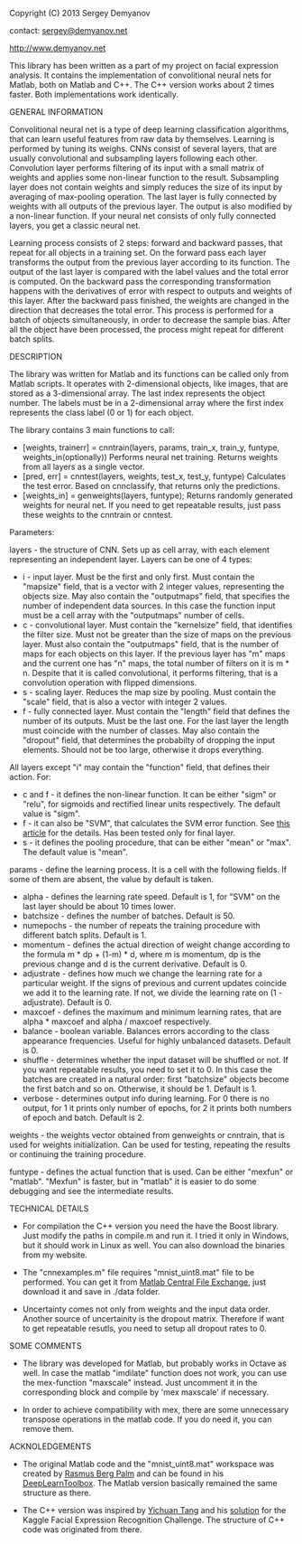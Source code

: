 Copyright (C) 2013 Sergey Demyanov

contact: sergey@demyanov.net

http://www.demyanov.net

This library has been written as a part of my project on facial expression analysis. It contains the implementation of convolitional neural nets for Matlab, both on Matlab and C++. The C++ version works about 2 times faster. Both implementations work identically.

GENERAL INFORMATION

Convolitional neural net is a type of deep learning classification algorithms, that can learn useful features from raw data by themselves. Learning is performed by tuning its weighs. CNNs consist of several layers, that are usually convolutional and subsampling layers following each other. Convolution layer performs filtering of its input with a small matrix of weights and applies some non-linear function to the result. Subsampling layer does not contain weights and simply reduces the size of its input by averaging of max-pooling operation. The last layer is fully connected by weights with all outputs of the previous layer. The output is also modified by a non-linear function. If your neural net consists of only fully connected layers, you get a classic neural net.

Learning process consists of 2 steps: forward and backward passes, that repeat for all objects in a training set. On the forward pass each layer transforms the output from the previous layer according to its function. The output of the last layer is compared with the label values and the total error is computed. On the backward pass the corresponding transformation happens with the derivatives of error with respect to outputs and weights of this layer. After the backward pass finished, the weights are changed in the direction that decreases the total error. This process is performed for a batch of objects simultaneously, in order to decrease the sample bias. After all the object have been processed, the process might repeat for different batch splits.

 
DESCRIPTION

The library was written for Matlab and its functions can be called only from Matlab scripts. It operates with 2-dimensional objects, like images, that are stored as a 3-dimensional array. The last index represents the object number. The labels must be in a 2-dimensional array where the first index represents the class label (0 or 1) for each object.

The library contains 3 main functions to call:

- [weights, trainerr] = cnntrain(layers, params, train_x, train_y, funtype, weights_in(optionally))
Performs neural net training. Returns weights from all layers as a single vector.
- [pred, err] = cnntest(layers, weights, test_x, test_y, funtype)
Calculates the test error. Based on cnnclassify, that returns only the predictions.
- [weights_in] = genweights(layers, funtype);
Returns randomly generated weights for neural net. If you need to get repeatable results, just pass these weights to the cnntrain or cnntest.

Parameters:

layers - the structure of CNN. Sets up as cell array, with each element representing an independent layer. Layers can be one of 4 types:
- i - input layer. Must be the first and only first. Must contain the "mapsize" field, that is a vector with 2 integer values, representing the objects size. May also contain the "outputmaps" field, that specifies the number of independent data sources. In this case the function input must be a cell array with the "outputmaps" number of cells.
- c - convolutional layer. Must contain the "kernelsize" field, that identifies the filter size. Must not be greater than the size of maps on the previous layer. Must also contain the "outputmaps" field, that is the number of maps for each objects on this layer. If the previous layer has "m" maps and the current one has "n" maps, the total number of filters on it is m * n. Despite that it is called convolutional, it performs filtering, that is a convolution operation with flipped dimensions.
- s - scaling layer. Reduces the map size by pooling. Must contain the "scale" field, that is also a vector with integer 2 values.
- f - fully connected layer. Must contain the "length" field that defines the number of its outputs. Must be the last one. For the last layer the length must coincide with the number of classes. May also contain the "dropout" field, that determines the probabilty of dropping the input elements. Should not be too large, otherwise it drops everything.

All layers except "i" may contain the "function" field, that defines their action. For:
- c and f - it defines the non-linear function. It can be either "sigm" or "relu", for sigmoids and rectified linear units respectively. The default value is "sigm".
- f - it can also be "SVM", that calculates the SVM error function.
See [this article](www.cs.toronto.edu/~tang/papers/dlsvm.pdf) for the details. Has been tested only for final layer.
- s - it defines the pooling procedure, that can be either "mean" or "max". The default value is "mean". 

params - define the learning process. It is a cell with the following fields. If some of them are absent, the value by default is taken.
- alpha - defines the learning rate speed. Default is 1, for "SVM" on the last layer should be about 10 times lower.
- batchsize - defines the number of batches. Default is 50.
- numepochs - the number of repeats the training procedure with different batch splits. Default is 1.
- momentum - defines the actual direction of weight change according to the formula m * dp + (1-m) * d, where m is momentum, dp is the previous change and d is the current derivative. Default is 0.
- adjustrate - defines how much we change the learning rate for a particular weight. If the signs of previous and current updates coincide we add it to the learning rate. If not, we divide the learning rate on (1 - adjustrate). Default is 0.
- maxcoef - defines the maximum and minimum learning rates, that are alpha * maxcoef and alpha / maxcoef respectively.
- balance - boolean variable. Balances errors according to the class appearance frequencies. Useful for highly unbalanced datasets. Default is 0.
- shuffle - determines whether the input dataset will be shuffled or not. If you want repeatable results, you need to set it to 0. In this case the batches are created in a natural order: first "batchsize" objects become the first batch and so on. Otherwise, it should be 1. Default is 1.
- verbose - determines output info during learning. For 0 there is no output, for 1 it prints only number of epochs, for 2 it prints both numbers of epoch and batch. Default is 2.

weights - the weights vector obtained from genweights or cnntrain, that is used for weights initialization. Can be used for testing, repeating the results or continuing the training procedure. 

funtype - defines the actual function that is used. Can be either "mexfun" or "matlab". "Mexfun" is faster, but in "matlab" it is easier to do some debugging and see the intermediate results.

TECHNICAL DETAILS

- For compilation the C++ version you need the have the Boost library. Just modify the paths in compile.m and run it. I tried it only in Windows, but it should work in Linux as well. You can also download the binaries from my website.

- The "cnnexamples.m" file requires "mnist_uint8.mat" file to be performed. You can get it from 
[Matlab Central File Exchange](http://www.mathworks.com.au/matlabcentral/fileexchange/38310-deep-learning-toolbox/content/rasmusbergpalm-DeepLearnToolbox-45ef96c/data/mnist_uint8.mat), just download it and save in ./data folder.

- Uncertainty comes not only from weights and the input data order. Another source of uncertainity is the dropout matrix. Therefore if want to get repeatable resutls, you need to setup all dropout rates to 0.

SOME COMMENTS 

- The library was developed for Matlab, but probably works in Octave as well. In case the matlab "imdilate" function does not work, you can use the mex-function "maxscale" instead. Just uncomment it in the corresponding block and compile by 'mex maxscale' if necessary.

- In order to achieve compatibility with mex, there are some unnecessary transpose operations in the matlab code. If you do need it, you can remove them.

ACKNOLEDGEMENTS

- The original Matlab code and the "mnist_uint8.mat" workspace was created by [Rasmus Berg Palm](dtu.academia.edu/RasmusBergPalm) and can be found in his [DeepLearnToolbox](https://github.com/rasmusbergpalm/DeepLearnToolbox). The Matlab version basically remained the same structure as there.

- The C++ version was inspired by [Yichuan Tang](http://www.cs.toronto.edu/~tang) and his [solution](http://code.google.com/p/deep-learning-faces/) for the Kaggle Facial Expression Recognition Challenge. The structure of C++ code was originated from there.
 
